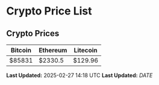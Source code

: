 # Crypto Price List

## Crypto Prices
| Bitcoin | Ethereum | Litecoin |
| ------- | -------- | -------- |
| $85831 | $2330.5 | $129.96 |
**Last Updated:** 2025-02-27 14:18 UTC
**Last Updated:** $DATE$
